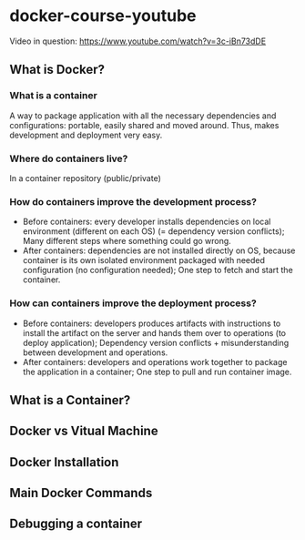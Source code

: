 # docker-course-youtube

Video in question: https://www.youtube.com/watch?v=3c-iBn73dDE

## What is Docker?

### What is a container
A way to package application with all the necessary dependencies and configurations: portable, easily shared and moved around.
Thus, makes development and deployment very easy.

### Where do containers live?
In a container repository (public/private)

### How do containers improve the development process?
- Before containers: every developer installs dependencies on local environment (different on each OS) (= dependency version conflicts); Many different steps where something could go wrong.
- After containers: dependencies are not installed directly on OS, because container is its own isolated environment packaged with needed configuration (no configuration needed); One step to fetch and start the container.

### How can containers improve the deployment process?
- Before containers: developers produces artifacts with instructions to install the artifact on the server and hands them over to operations (to deploy application); Dependency version conflicts + misunderstanding between development and operations.
- After containers: developers and operations work together to package the application in a container; One step to pull and run container image.

## What is a Container?

## Docker vs Vitual Machine
## Docker Installation
## Main Docker Commands
## Debugging a container
## 
